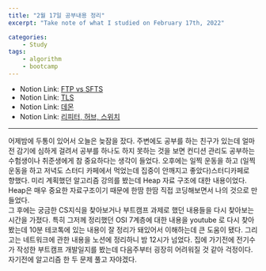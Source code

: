 ```yaml
---
title: "2월 17일 공부내용 정리"
excerpt: "Take note of what I studied on February 17th, 2022"

categories:    
    - Study
tags:
    - algorithm
    - bootcamp
---
```

* Notion Link: [FTP vs SFTS](https://funny-gourd-490.notion.site/FTP-vs-SFTP-cd2d872bd4fe489f81d0bcf082422897)
* Notion Link: [TLS](https://funny-gourd-490.notion.site/TLS-6f525830ab9b48659fa50bbc0d9634a0)
* Notion Link: [데몬](https://funny-gourd-490.notion.site/d51d6b0b337946859ce9ee1ef480e8e5)
* Notion Link: [리피터, 허브, 스위치](https://funny-gourd-490.notion.site/70a70e6e0f48442fa667ff4487d224bb)
  
---
어제밤에 두통이 있어서 오늘은 늦잠을 잤다. 주변에도 공부를 하는 친구가 있는데 얼마전 감기에 심하게 걸려서 공부를 하나도 하지 못하는 것을 보면
컨디션 관리도 공부하는 수험생이나 취준생에게 참 중요하다는 생각이 들었다. 오후에는 일찍 운동을 하고 (일찍 운동을 하고 저녁도 스터디 카페에서 먹었는데 집중이 안깨지고 좋았다)스터디카페로 향했다. 미리 계획했던
알고리즘 강의를 봤는데 Heap 자료 구조에 대한 내용이었다. Heap은 매우 중요한 자료구조이기 때문에 한땀 한땀 직접 코딩해보면서 나의 것으로 만들었다.
<br>
그 후에는 궁금한 CS지식을 찾아보거나 부트캠프 과제로 했던 내용들을 다시 찾아보는 시간을 가졌다. 특히 그저께 정리했던
OSI 7계층에 대한 내용을 youtube 로 다시 찾아봤는데 10분 테코톡에 있는 내용이 잘 정리가 돼있어서 이해하는데 큰 도움이 됐다.
그리고는 네트워크에 관한 내용을 노션에 정리하니 밤 12시가 넘었다. 집에 가기전에 전기수가 작성한 부트캠프 개발일지를 봤는데 다음주부터 굉장히 어려워질 것 같아 
걱정이다. 자기전에 알고리즘 한 두 문제 풀고 자야겠다.




